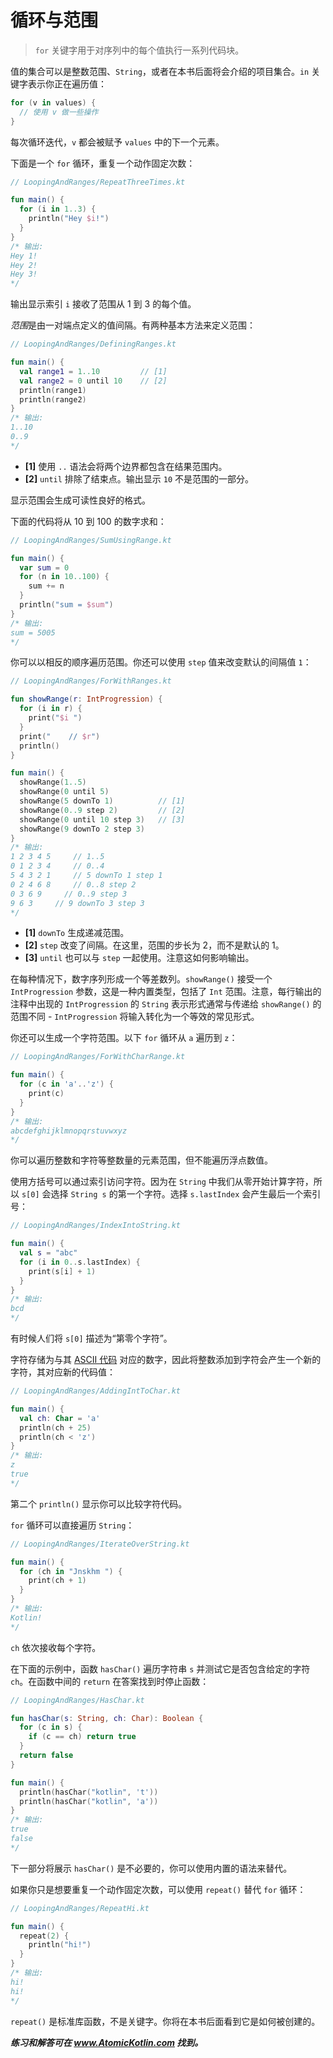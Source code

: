 # 循环与范围

> `for` 关键字用于对序列中的每个值执行一系列代码块。

值的集合可以是整数范围、`String`，或者在本书后面将会介绍的项目集合。`in` 关键字表示你正在遍历值：

```kotlin
for (v in values) {
  // 使用 v 做一些操作
}
```

每次循环迭代，`v` 都会被赋予 `values` 中的下一个元素。

下面是一个 `for` 循环，重复一个动作固定次数：

```kotlin
// LoopingAndRanges/RepeatThreeTimes.kt

fun main() {
  for (i in 1..3) {
    println("Hey $i!")
  }
}
/* 输出:
Hey 1!
Hey 2!
Hey 3!
*/
```

输出显示索引 `i` 接收了范围从 1 到 3 的每个值。

*范围*是由一对端点定义的值间隔。有两种基本方法来定义范围：

```kotlin
// LoopingAndRanges/DefiningRanges.kt

fun main() {
  val range1 = 1..10         // [1]
  val range2 = 0 until 10    // [2]
  println(range1)
  println(range2)
}
/* 输出:
1..10
0..9
*/
```

- **[1]** 使用 `..` 语法会将两个边界都包含在结果范围内。
- **[2]** `until` 排除了结束点。输出显示 `10` 不是范围的一部分。

显示范围会生成可读性良好的格式。

下面的代码将从 10 到 100 的数字求和：

```kotlin
// LoopingAndRanges/SumUsingRange.kt

fun main() {
  var sum = 0
  for (n in 10..100) {
    sum += n
  }
  println("sum = $sum")
}
/* 输出:
sum = 5005
*/
```

你可以以相反的顺序遍历范围。你还可以使用 `step` 值来改变默认的间隔值 `1`：

```kotlin
// LoopingAndRanges/ForWithRanges.kt

fun showRange(r: IntProgression) {
  for (i in r) {
    print("$i ")
  }
  print("    // $r")
  println()
}

fun main() {
  showRange(1..5)
  showRange(0 until 5)
  showRange(5 downTo 1)          // [1]
  showRange(0..9 step 2)         // [2]
  showRange(0 until 10 step 3)   // [3]
  showRange(9 downTo 2 step 3)
}
/* 输出:
1 2 3 4 5     // 1..5
0 1 2 3 4     // 0..4
5 4 3 2 1     // 5 downTo 1 step 1
0 2 4 6 8     // 0..8 step 2
0 3 6 9     // 0..9 step 3
9 6 3     // 9 downTo 3 step 3
*/
```

- **[1]** `downTo` 生成递减范围。
- **[2]** `step` 改变了间隔。在这里，范围的步长为 2，而不是默认的 1。
- **[3]** `until` 也可以与 `step` 一起使用。注意这如何影响输出。

在每种情况下，数字序列形成一个等差数列。`showRange()` 接受一个 `IntProgression` 参数，这是一种内置类型，包括了 `Int` 范围。注意，每行输出的注释中出现的 `IntProgression` 的 `String` 表示形式通常与传递给 `showRange()` 的范围不同 - `IntProgression` 将输入转化为一个等效的常见形式。

你还可以生成一个字符范围。以下 `for` 循环从 `a` 遍历到 `z`：

```kotlin
// LoopingAndRanges/ForWithCharRange.kt

fun main() {
  for (c in 'a'..'z') {
    print(c)
  }
}
/* 输出:
abcdefghijklmnopqrstuvwxyz
*/
```

你可以遍历整数和字符等整数量的元素范围，但不能遍历浮点数值。

使用方括号可以通过索引访问字符。因为在 `String` 中我们从零开始计算字符，所以 `s[0]` 会选择 `String s` 的第一个字符。选择 `s.lastIndex` 会产生最后一个索引号：

```kotlin
// LoopingAndRanges/IndexIntoString.kt

fun main() {
  val s = "abc"
  for (i in 0..s.lastIndex) {
    print(s[i] + 1)
  }
}
/* 输出:
bcd
*/
```

有时候人们将 `s[0]` 描述为“第零个字符”。

字符存储为与其 [ASCII 代码](https://en.wikipedia.org/wiki/ASCII) 对应的数字，因此将整数添加到字符会产生一个新的字符，其对应新的代码值：

```kotlin
// LoopingAndRanges/AddingIntToChar.kt

fun main() {
  val ch: Char = 'a'
  println(ch + 25)
  println(ch < 'z')
}
/* 输出:
z
true
*/
```

第二个 `println()` 显示你可以比较字符代码。

`for` 循环可以直接遍历 `String`：

```kotlin
// LoopingAndRanges/IterateOverString.kt

fun main() {
  for (ch in "Jnskhm ") {
    print(ch + 1)
  }
}
/* 输出:
Kotlin!
*/
```

`ch` 依次接收每个字符。

在下面的示例中，函数 `hasChar()` 遍历字符串 `s` 并测试它是否包含给定的字符 `ch`。在函数中间的 `return` 在答案找到时停止函数：



```kotlin
// LoopingAndRanges/HasChar.kt

fun hasChar(s: String, ch: Char): Boolean {
  for (c in s) {
    if (c == ch) return true
  }
  return false
}

fun main() {
  println(hasChar("kotlin", 't'))
  println(hasChar("kotlin", 'a'))
}
/* 输出:
true
false
*/
```

下一部分将展示 `hasChar()` 是不必要的，你可以使用内置的语法来替代。

如果你只是想要重复一个动作固定次数，可以使用 `repeat()` 替代 `for` 循环：

```kotlin
// LoopingAndRanges/RepeatHi.kt

fun main() {
  repeat(2) {
    println("hi!")
  }
}
/* 输出:
hi!
hi!
*/
```

`repeat()` 是标准库函数，不是关键字。你将在本书后面看到它是如何被创建的。

***练习和解答可在 www.AtomicKotlin.com 找到。***